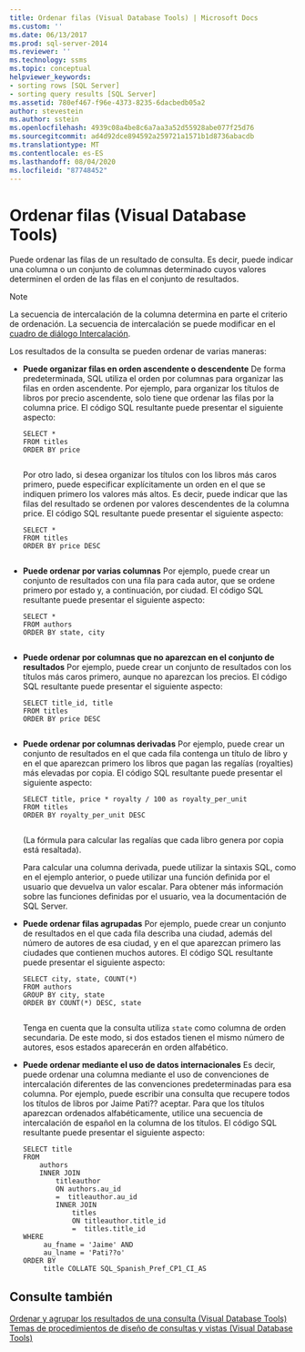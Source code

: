 ```yaml
---
title: Ordenar filas (Visual Database Tools) | Microsoft Docs
ms.custom: ''
ms.date: 06/13/2017
ms.prod: sql-server-2014
ms.reviewer: ''
ms.technology: ssms
ms.topic: conceptual
helpviewer_keywords:
- sorting rows [SQL Server]
- sorting query results [SQL Server]
ms.assetid: 780ef467-f96e-4373-8235-6dacbedb05a2
author: stevestein
ms.author: sstein
ms.openlocfilehash: 4939c08a4be8c6a7aa3a52d55928abe077f25d76
ms.sourcegitcommit: ad4d92dce894592a259721a1571b1d8736abacdb
ms.translationtype: MT
ms.contentlocale: es-ES
ms.lasthandoff: 08/04/2020
ms.locfileid: "87748452"
---
```

# <a name="sort-rows-visual-database-tools"></a>Ordenar filas (Visual Database Tools)
  Puede ordenar las filas de un resultado de consulta. Es decir, puede indicar una columna o un conjunto de columnas determinado cuyos valores determinen el orden de las filas en el conjunto de resultados.  
  
> [!NOTE]  
>  La secuencia de intercalación de la columna determina en parte el criterio de ordenación. La secuencia de intercalación se puede modificar en el [cuadro de diálogo Intercalación](visual-database-tools.md).  
  
 Los resultados de la consulta se pueden ordenar de varias maneras:  
  
-   **Puede organizar filas en orden ascendente o descendente** De forma predeterminada, SQL utiliza el orden por columnas para organizar las filas en orden ascendente. Por ejemplo, para organizar los títulos de libros por precio ascendente, solo tiene que ordenar las filas por la columna price. El código SQL resultante puede presentar el siguiente aspecto:  
  
    ```  
    SELECT *  
    FROM titles  
    ORDER BY price  
  
    ```  
  
     Por otro lado, si desea organizar los títulos con los libros más caros primero, puede especificar explícitamente un orden en el que se indiquen primero los valores más altos. Es decir, puede indicar que las filas del resultado se ordenen por valores descendentes de la columna price. El código SQL resultante puede presentar el siguiente aspecto:  
  
    ```  
    SELECT *  
    FROM titles  
    ORDER BY price DESC  
  
    ```  
  
-   **Puede ordenar por varias columnas** Por ejemplo, puede crear un conjunto de resultados con una fila para cada autor, que se ordene primero por estado y, a continuación, por ciudad. El código SQL resultante puede presentar el siguiente aspecto:  
  
    ```  
    SELECT *  
    FROM authors   
    ORDER BY state, city  
  
    ```  
  
-   **Puede ordenar por columnas que no aparezcan en el conjunto de resultados** Por ejemplo, puede crear un conjunto de resultados con los títulos más caros primero, aunque no aparezcan los precios. El código SQL resultante puede presentar el siguiente aspecto:  
  
    ```  
    SELECT title_id, title  
    FROM titles  
    ORDER BY price DESC  
  
    ```  
  
-   **Puede ordenar por columnas derivadas** Por ejemplo, puede crear un conjunto de resultados en el que cada fila contenga un título de libro y en el que aparezcan primero los libros que pagan las regalías (royalties) más elevadas por copia. El código SQL resultante puede presentar el siguiente aspecto:  
  
    ```  
    SELECT title, price * royalty / 100 as royalty_per_unit  
    FROM titles  
    ORDER BY royalty_per_unit DESC  
  
    ```  
  
     (La fórmula para calcular las regalías que cada libro genera por copia está resaltada).  
  
     Para calcular una columna derivada, puede utilizar la sintaxis SQL, como en el ejemplo anterior, o puede utilizar una función definida por el usuario que devuelva un valor escalar. Para obtener más información sobre las funciones definidas por el usuario, vea la documentación de SQL Server.  
  
-   **Puede ordenar filas agrupadas** Por ejemplo, puede crear un conjunto de resultados en el que cada fila describa una ciudad, además del número de autores de esa ciudad, y en el que aparezcan primero las ciudades que contienen muchos autores. El código SQL resultante puede presentar el siguiente aspecto:  
  
    ```  
    SELECT city, state, COUNT(*)  
    FROM authors  
    GROUP BY city, state  
    ORDER BY COUNT(*) DESC, state  
  
    ```  
  
     Tenga en cuenta que la consulta utiliza `state` como columna de orden secundaria. De este modo, si dos estados tienen el mismo número de autores, esos estados aparecerán en orden alfabético.  
  
-   **Puede ordenar mediante el uso de datos internacionales** Es decir, puede ordenar una columna mediante el uso de convenciones de intercalación diferentes de las convenciones predeterminadas para esa columna. Por ejemplo, puede escribir una consulta que recupere todos los títulos de libros por Jaime Pati?? aceptar. Para que los títulos aparezcan ordenados alfabéticamente, utilice una secuencia de intercalación de español en la columna de los títulos. El código SQL resultante puede presentar el siguiente aspecto:  
  
    ```  
    SELECT title  
    FROM   
        authors   
        INNER JOIN   
            titleauthor   
            ON authors.au_id   
            =  titleauthor.au_id   
            INNER JOIN  
                titles   
                ON titleauthor.title_id   
                =  titles.title_id   
    WHERE   
         au_fname = 'Jaime' AND   
         au_lname = 'Pati??o'  
    ORDER BY   
         title COLLATE SQL_Spanish_Pref_CP1_CI_AS  
    ```  
  
## <a name="see-also"></a>Consulte también  
 [Ordenar y agrupar los resultados de una consulta &#40;Visual Database Tools&#41;](sort-and-group-query-results-visual-database-tools.md)   
 [Temas de procedimientos de diseño de consultas y vistas &#40;Visual Database Tools&#41;](design-queries-and-views-how-to-topics-visual-database-tools.md)  
  
  
